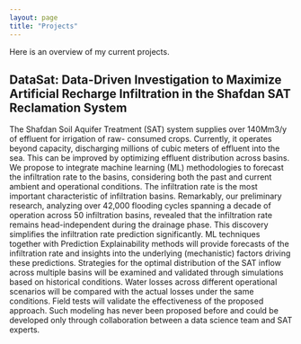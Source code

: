 ```yaml
---
layout: page
title: "Projects"
---
```

Here is an overview of my current projects.

## DataSat: Data-Driven Investigation to Maximize Artificial Recharge Infiltration in the Shafdan SAT Reclamation System

The Shafdan Soil Aquifer Treatment (SAT) system supplies over 140Mm3/y of effluent for irrigation of raw-
consumed crops. Currently, it operates beyond capacity, discharging millions of cubic meters of effluent into
the sea. This can be improved by optimizing effluent distribution across basins.
We propose to integrate machine learning (ML) methodologies to forecast the infiltration rate to the basins,
considering both the past and current ambient and operational conditions. The infiltration rate is the most
important characteristic of infiltration basins. Remarkably, our preliminary research, analyzing over 42,000
flooding cycles spanning a decade of operation across 50 infiltration basins, revealed that the infiltration
rate remains head-independent during the drainage phase. This discovery simplifies the infiltration rate
prediction significantly.
ML techniques together with Prediction Explainability methods will provide forecasts of the infiltration rate
and insights into the underlying (mechanistic) factors driving these predictions. Strategies for the optimal
distribution of the SAT inflow across multiple basins will be examined and validated through simulations
based on historical conditions. Water losses across different operational scenarios will be compared with
the actual losses under the same conditions. Field tests will validate the effectiveness of the proposed
approach. Such modeling has never been proposed before and could be developed only through
collaboration between a data science team and SAT experts.
